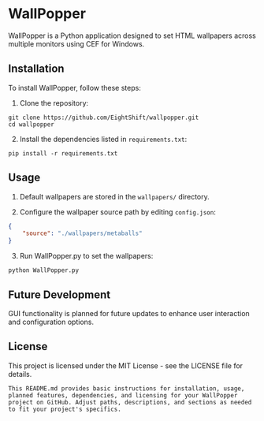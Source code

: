 # WallPopper

WallPopper is a Python application designed to set HTML wallpapers across multiple monitors using CEF for Windows.

## Installation

To install WallPopper, follow these steps:

1. Clone the repository:
```
git clone https://github.com/EightShift/wallpopper.git
cd wallpopper
```
2. Install the dependencies listed in `requirements.txt`:
```
pip install -r requirements.txt
```

## Usage

1. Default wallpapers are stored in the `wallpapers/` directory.

2. Configure the wallpaper source path by editing `config.json`:
```json
{
    "source": "./wallpapers/metaballs"
}
```
3. Run WallPopper.py to set the wallpapers:
```
python WallPopper.py
```

## Future Development

GUI functionality is planned for future updates to enhance user interaction and configuration options.

## License
This project is licensed under the MIT License - see the LICENSE file for details.
```
This README.md provides basic instructions for installation, usage, planned features, dependencies, and licensing for your WallPopper project on GitHub. Adjust paths, descriptions, and sections as needed to fit your project's specifics.
```